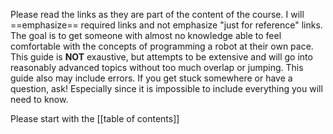
Please read the links as they are part of the content of the course. I will ==emphasize== required links and not emphasize "just for reference" links. The goal is to get someone with almost no knowledge able to feel comfortable with the concepts of programming a robot at their own pace. This guide is **NOT** exaustive, but attempts to be extensive and will go into reasonably advanced topics without too much overlap or jumping. This guide also may include errors. If you get stuck somewhere or have a question, ask! Especially since it is impossible to include everything you will need to know.

Please start with the [[table of contents]]